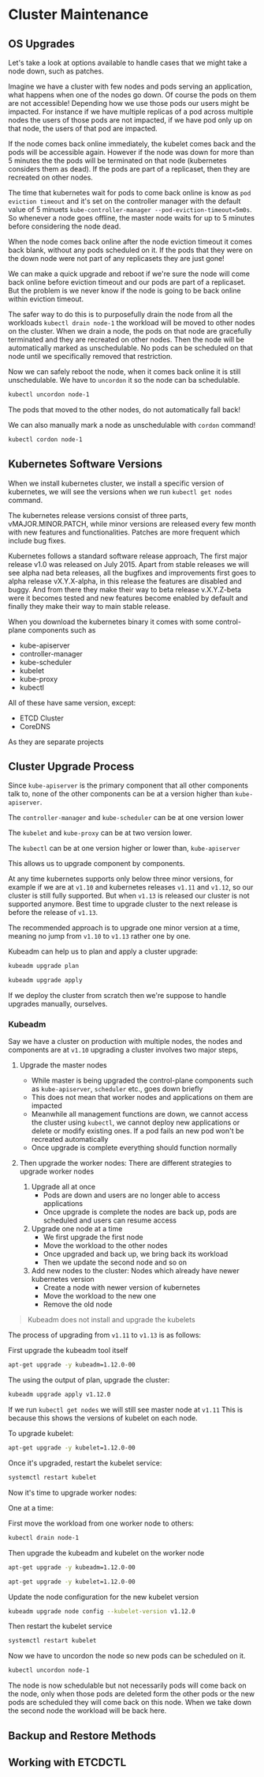 # Cluster Maintenance


## OS Upgrades
Let's take a look at options available to handle cases that we might take a node down, such as patches. 

Imagine we have a cluster with few nodes and pods serving an application, what happens when one of the nodes go down. Of course the pods on them are not accessible! Depending how we use those pods our users might be impacted. For instance if we have multiple replicas of a pod across multiple nodes the users of those pods are not impacted, if we have pod only up on that node, the users of that pod are impacted. 

If the node comes back online immediately, the kubelet comes back and the pods will be accessible again. However if the node was down for more than 5 minutes the the pods will be terminated on that node (kubernetes considers them as dead). If the pods are part of a replicaset, then they are recreated on other nodes. 

The time that kubernetes wait for pods to come back online is know as `pod eviction timeout` and it's set on the controller manager with the default value of 5 minuets `kube-controller-manager --pod-eviction-timeout=5m0s`. So whenever a node goes offline, the master node waits for up to 5 minutes before considering the node dead. 

When the node comes back online after the node eviction timeout it comes back blank, without any pods scheduled on it. If the pods that they were on the down node were not part of any replicasets they are just gone! 

We can make a quick upgrade and reboot if we're sure the node will come back online before eviction timeout and our pods are part of a replicaset. But the problem is we never know if the node is going to be back online within eviction timeout. 

The safer way to do this is to purposefully drain the node from all the workloads `kubectl drain node-1` the workload will be moved to other nodes on the cluster. When we drain a node, the pods on that node are gracefully terminated and they are recreated on other nodes. Then the node will be automatically marked as unschedulable. No pods can be scheduled on that node until we specifically removed that restriction. 

Now we can safely reboot the node, when it comes back online it is still unschedulable. We have to `uncordon` it so the node can ba schedulable. 

```bash
kubectl uncordon node-1
```
The pods that moved to the other nodes, do not automatically fall back!

We can also manually mark a node as unschedulable with `cordon` command!
```bash
kubectl cordon node-1
```



## Kubernetes Software Versions

When we install kubernetes cluster, we install a specific version of kubernetes, we will see the versions when we run `kubectl get nodes` command. 

The kubernetes release versions consist of three parts, vMAJOR.MINOR.PATCH, while minor versions are released every few month with new features and functionalities. Patches are more frequent which include bug fixes. 

Kubernetes follows a standard software release approach, The first major release v1.0 was released on July 2015. Apart from stable releases we will see alpha nad beta releases, all the bugfixes and improvements first goes to alpha release vX.Y.X-alpha, in this release the features are disabled and buggy. And from there they make their way to beta release v.X.Y.Z-beta were it becomes tested and new features become enabled by default and finally they make their way to main stable release.

When you download the kubernetes binary it comes with some control-plane components such as
* kube-apiserver 
* controller-manager
* kube-scheduler
* kubelet
* kube-proxy
* kubectl

All of these have same version, except:
* ETCD Cluster
* CoreDNS

As they are separate projects
## Cluster Upgrade Process

Since `kube-apiserver` is the primary component that all other components talk to, none of the other components can be at a version higher than `kube-apiserver`. 

The `controller-manager` and `kube-scheduler` can be at one version lower

The `kubelet` and `kube-proxy` can be at two version lower.

The `kubectl` can be at one version higher or lower than, `kube-apiserver`

This allows us to upgrade component by components. 

At any time kubernetes supports only below three minor versions, for example if we are at `v1.10` and kubernetes releases `v1.11` and `v1.12`, so our cluster is still fully supported. But when `v1.13` is released our cluster is not supported anymore. Best time to upgrade cluster to the next release is before the release of `v1.13`.

The recommended approach is to upgrade one minor version at a time, meaning no jump from `v1.10` to `v1.13` rather one by one. 

Kubeadm can help us to plan and apply a cluster upgrade:
```bash
kubeadm upgrade plan
```
```bash
kubeadm upgrade apply
```
If we deploy the cluster from scratch then we're suppose to handle upgrades manually, ourselves. 

### Kubeadm
Say we have a cluster on production with multiple nodes, the nodes and components are at `v1.10` upgrading a cluster involves two major steps, 
1. Upgrade the master nodes
    * While master is being upgraded the control-plane components such as `kube-apiserver`, `scheduler` etc., goes down briefly 
    * This does not mean that worker nodes and applications on them are impacted
    * Meanwhile all management functions are down, we cannot access the cluster using `kubectl`, we cannot deploy new applications or delete or modify existing ones. If a pod fails an new pod won't be recreated automatically
    * Once upgrade is complete everything should function normally

2. Then upgrade the worker nodes: There are different strategies to upgrade worker nodes
    1. Upgrade all at once
        * Pods are down and users are no longer able to access applications
        * Once upgrade is complete the nodes are back up, pods are scheduled and users can resume access
    2. Upgrade one node at a time
        * We first upgrade the first node 
        * Move the workload to the other nodes 
        * Once upgraded and back up, we bring back its workload
        * Then we update the second node and so on
    3. Add new nodes to the cluster: Nodes which already have newer kubernetes version
        * Create a node with newer version of kubernetes
        * Move the workload to the new one
        * Remove the old node

> Kubeadm does not install and upgrade the kubelets

The process of upgrading from `v1.11` to `v1.13` is as follows:

First upgrade the kubeadm tool itself
```bash
apt-get upgrade -y kubeadm=1.12.0-00
```
The using the output of plan, upgrade the cluster:
```bash
kubeadm upgrade apply v1.12.0
```
If we run `kubectl get nodes` we will still see master node at `v1.11` This is because this shows the versions of kubelet on each node.

To upgrade kubelet:

```bash
apt-get upgrade -y kubelet=1.12.0-00
```
Once it's upgraded, restart the kubelet service:
```bash
systemctl restart kubelet
```


Now it's time to upgrade worker nodes:

One at a time:

First move the workload from one worker node to others:
```bash
kubectl drain node-1
```

Then upgrade the kubeadm and kubelet on the worker node
```bash
apt-get upgrade -y kubeadm=1.12.0-00
```
```bash
apt-get upgrade -y kubelet=1.12.0-00
```
Update the node configuration for the new kubelet version
```bash
kubeadm upgrade node config --kubelet-version v1.12.0
```
Then restart the kubelet service
```bash
systemctl restart kubelet
```
Now we have to uncordon the node so new pods can be scheduled on it.

```bash
kubectl uncordon node-1
```

The node is now schedulable but not necessarily pods will come back on the node, only when those pods are deleted form the other pods or the new pods are scheduled they will come back on this node. When we take down the second node the workload will be back here.

## Backup and Restore Methods

## Working with ETCDCTL
